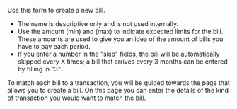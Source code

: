 Use this form to create a new bill.

* The name is descriptive only and is not used internally.
* Use the amount (min) and (max) to indicate expected limits for the bill. These amounts are used to give you an idea of the amount of bills you have to pay each period.
* If you enter a number in the "skip" fields, the bill will be automatically skipped every X times; a bill that arrives every 3 months can be entered by filling in "3".

To match each bill to a transaction, you will be guided towards the page that allows you to create a bill. On this page you can enter the details of the kind of transaction you would want to match the bill.

